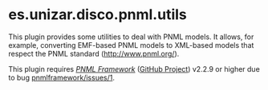 # es.unizar.disco.pnml.utils

This plugin provides some utilities to deal with PNML models. It allows, for example, converting EMF-based PNML models to XML-based models that respect the PNML standard (http://www.pnml.org/).

This plugin requires [*PNML Framework*]( http://pnml.lip6.fr/ ) ([GitHub Project](https://github.com/lhillah/pnmlframework/)) v2.2.9 or higher due to bug [pnmlframework/issues/1]( https://github.com/lhillah/pnmlframework/issues/1 ).  
